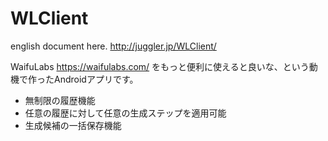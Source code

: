 # WLClient

english document here.
http://juggler.jp/WLClient/

WaifuLabs https://waifulabs.com/ をもっと便利に使えると良いな、という動機で作ったAndroidアプリです。
- 無制限の履歴機能
- 任意の履歴に対して任意の生成ステップを適用可能
- 生成候補の一括保存機能
